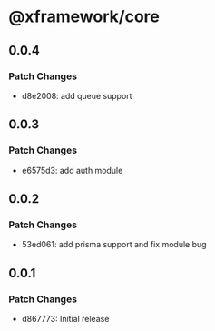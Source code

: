 # @xframework/core

## 0.0.4

### Patch Changes

- d8e2008: add queue support

## 0.0.3

### Patch Changes

- e6575d3: add auth module

## 0.0.2

### Patch Changes

- 53ed061: add prisma support and fix module bug

## 0.0.1

### Patch Changes

- d867773: Initial release
